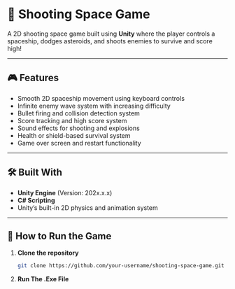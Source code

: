# 🚀 Shooting Space Game

A 2D shooting space game built using **Unity** where the player controls a spaceship, dodges asteroids, and shoots enemies to survive and score high!

---

## 🎮 Features

- Smooth 2D spaceship movement using keyboard controls
- Infinite enemy wave system with increasing difficulty
- Bullet firing and collision detection system
- Score tracking and high score system
- Sound effects for shooting and explosions
- Health or shield-based survival system
- Game over screen and restart functionality

---

## 🛠 Built With

- **Unity Engine** (Version: 202x.x.x)
- **C# Scripting**
- Unity’s built-in 2D physics and animation system

---

## 🧪 How to Run the Game

1. **Clone the repository**

   ```bash
   git clone https://github.com/your-username/shooting-space-game.git

   
2. **Run The .Exe File**
